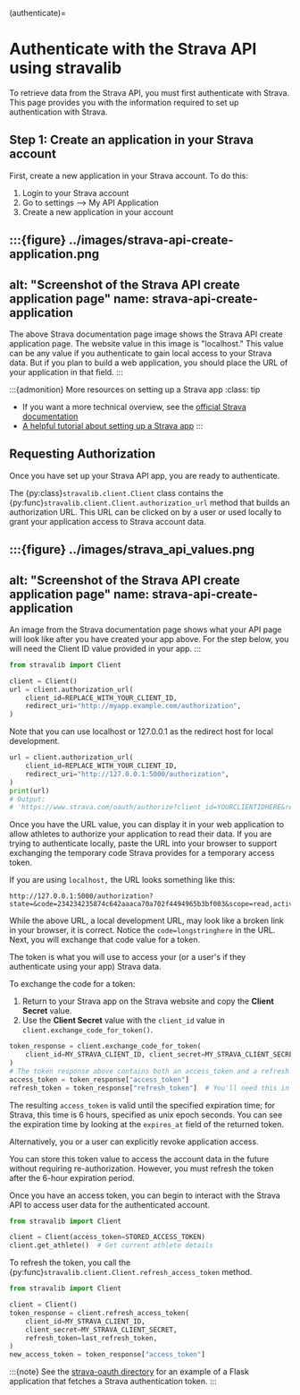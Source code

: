(authenticate)=
# Authenticate with the Strava API using stravalib

To retrieve data from the Strava API, you must first authenticate with Strava. This page provides you with the
information required to set up authentication with Strava.

## Step 1: Create an application in your Strava account

First, create a new application in your Strava account. To do this:

1. Login to your Strava account
2. Go to settings --> My API Application
3. Create a new application in your account

:::{figure} ../images/strava-api-create-application.png
---
alt: "Screenshot of the Strava API create application page"
name: strava-api-create-application
---
The above Strava documentation page image shows the Strava API create application page. The website value in this image is "localhost." This value can be any value if you authenticate to gain local access to your Strava data. But if you plan to build a web application, you should place the URL of your application in that field.
:::


:::{admonition} More resources on setting up a Strava app
:class: tip

* If you want a more technical overview, see the
[official Strava documentation](https://developers.strava.com/docs/getting-started/#account)
* [A helpful tutorial about
setting up a Strava app](https://medium.com/analytics-vidhya/accessing-user-data-via-the-strava-api-using-stravalib-d5bee7fdde17)
:::

## Requesting Authorization

Once you have set up your Strava API app, you are ready to authenticate.

The {py:class}`stravalib.client.Client` class contains the
{py:func}`stravalib.client.Client.authorization_url` method
that builds an authorization URL. This URL can be clicked on by a user or used locally to
grant your application access to Strava account data.


:::{figure} ../images/strava_api_values.png
---
alt: "Screenshot of the Strava API create application page"
name: strava-api-create-application
---
An image from the Strava documentation page shows what your API page will look like after you have created your app above. For the step below, you will need the Client ID value provided in your app.
:::

```python
from stravalib import Client

client = Client()
url = client.authorization_url(
    client_id=REPLACE_WITH_YOUR_CLIENT_ID,
    redirect_uri="http://myapp.example.com/authorization",
)
```

Note that you can use localhost or 127.0.0.1 as the redirect host for local development.

```python
url = client.authorization_url(
    client_id=REPLACE_WITH_YOUR_CLIENT_ID,
    redirect_uri="http://127.0.0.1:5000/authorization",
)
print(url)
# Output:
# 'https://www.strava.com/oauth/authorize?client_id=YOURCLIENTIDHERE&redirect_uri=http%3A%2F%2F127.0.0.1%3A5000%2Fauthorization&approval_prompt=auto&scope=read%2Cactivity%3Aread&response_type=code'
```

Once you have the URL value, you can display it in your web application to allow athletes to authorize your
application to read their data. If you are trying to authenticate locally,
paste the URL into your browser to support exchanging the
temporary code Strava provides for a temporary access token.

If you are using `localhost,` the URL looks something like this:
```
http://127.0.0.1:5000/authorization?state=&code=234234235874c642aaaca70a702f4494965b3bf003&scope=read,activity:read
```
While the above URL, a local development URL, may look like a broken link in your browser, it is correct. Notice the `code=longstringhere` in the URL. Next, you will exchange that code value for a token.

The token is what you will
use to access your (or a user's if they authenticate using your app)
Strava data.

To exchange the code for a token:

1. Return to your Strava app on the Strava website and copy the **Client Secret** value.
2. Use the **Client Secret** value with the `client_id` value in `client.exchange_code_for_token()`.

```python
token_response = client.exchange_code_for_token(
    client_id=MY_STRAVA_CLIENT_ID, client_secret=MY_STRAVA_CLIENT_SECRET, code=code
)
# The token response above contains both an access_token and a refresh token.
access_token = token_response["access_token"]
refresh_token = token_response["refresh_token"]  # You'll need this in 6 hours
```

The resulting `access_token` is valid until the specified expiration time; for Strava, this time is 6 hours,
specified as unix epoch seconds. You can see the expiration time by looking at the `expires_at` field of the returned token.

Alternatively, you or a user can explicitly revoke application access.

You can store this token value to access the account data in the future without requiring re-authorization. However, you must refresh the token after the 6-hour expiration period.

Once you have an access token, you can begin to interact with the Strava API
to access user data for the authenticated account.

```python
from stravalib import Client

client = Client(access_token=STORED_ACCESS_TOKEN)
client.get_athlete()  # Get current athlete details
```

To refresh the token, you call the {py:func}`stravalib.client.Client.refresh_access_token` method.

```python
from stravalib import Client

client = Client()
token_response = client.refresh_access_token(
    client_id=MY_STRAVA_CLIENT_ID,
    client_secret=MY_STRAVA_CLIENT_SECRET,
    refresh_token=last_refresh_token,
)
new_access_token = token_response["access_token"]
```

:::{note}
See the [strava-oauth directory](https://github.com/stravalib/stravalib/tree/main/examples/strava-oauth) for an example of a Flask application that fetches a Strava authentication token.
:::
